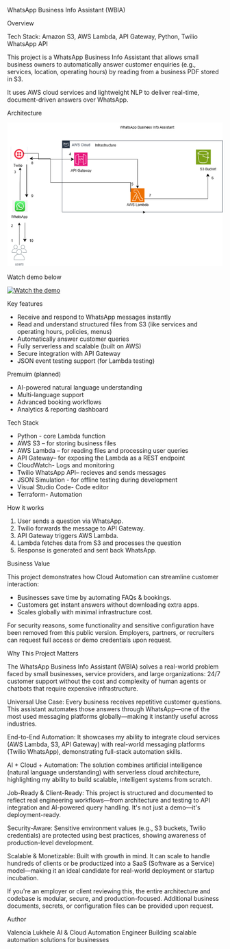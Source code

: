 WhatsApp Business Info Assistant (WBIA)

Overview

Tech Stack: Amazon S3, AWS Lambda, API Gateway, Python, Twilio WhatsApp API

This project is a WhatsApp Business Info Assistant that allows small business owners to automatically answer customer enquiries (e.g., services, location, operating hours) by reading from a business PDF stored in S3.

It uses AWS cloud services and lightweight NLP to deliver real-time, document-driven answers over WhatsApp.

Architecture

[![Architecture Diagram](assets/WBIA_Architecture_Diagram.png)](assets/WBIA_Architecture_Diagram.png)


Watch demo below

[![Watch the demo](https://img.youtube.com/vi/gvqruPyJuuA/0.jpg)](https://youtube.com/shorts/gvqruPyJuuA?si=i-jtSY4d0k3Xxq_s)

Key features

-  Receive and respond to WhatsApp messages instantly  
-  Read and understand structured files from S3 (like services and operating hours, policies, menus)
- Automatically answer customer queries  
- Fully serverless and scalable (built on AWS)  
-  Secure integration with API Gateway
- JSON event testing support (for Lambda testing)

 Premuim (planned)
 
 - AI-powered natural language understanding
  - Multi-language support
  - Advanced booking workflows
  - Analytics & reporting dashboard

 Tech Stack

- Python - core Lambda function
- AWS S3 – for storing business files
- AWS Lambda – for reading files and processing user queries
- API Gateway– for exposing the Lambda as a REST endpoint
- CloudWatch- Logs and monitoring
- Twilio WhatsApp API– recieves and sends messages
- JSON Simulation - for offline testing during development
- Visual Studio Code- Code editor
- Terraform- Automation

How it works 

1. User sends a question via WhatsApp.
2. Twilio forwards the message to API Gateway.
3. API Gateway triggers AWS Lambda.
4. Lambda fetches data from S3 and processes the question
5. Response is generated and sent back WhatsApp.


Business Value

This project demonstrates how  Cloud Automation can streamline customer interaction:

- Businesses save time by automating FAQs & bookings.
- Customers get instant answers without downloading extra apps.
- Scales globally with minimal infrastructure cost.

For security reasons, some functionality and sensitive configuration have been removed from this public version. Employers, partners, or recruiters can request full access or demo credentials upon request.

Why This Project Matters

The WhatsApp Business Info Assistant (WBIA) solves a real-world problem faced by small businesses, service providers, and large organizations: 24/7 customer support without the cost and complexity of human agents or chatbots that require expensive infrastructure.

Universal Use Case: Every business receives repetitive customer questions. This assistant automates those answers through WhatsApp—one of the most used messaging platforms globally—making it instantly useful across industries.

 End-to-End Automation: It showcases my ability to integrate cloud services (AWS Lambda, S3, API Gateway) with real-world messaging platforms (Twilio WhatsApp), demonstrating full-stack automation skills.

 AI + Cloud + Automation: The solution combines artificial intelligence (natural language understanding) with serverless cloud architecture, highlighting my ability to build scalable, intelligent systems from scratch.

Job-Ready & Client-Ready: This project is structured and documented to reflect real engineering workflows—from architecture and testing to API integration and AI-powered query handling. It's not just a demo—it's deployment-ready.

Security-Aware: Sensitive environment values (e.g., S3 buckets, Twilio credentials) are protected using best practices, showing awareness of production-level development.

Scalable & Monetizable: Built with growth in mind. It can scale to handle hundreds of clients or be productized into a SaaS (Software as a Service) model—making it an ideal candidate for real-world deployment or startup incubation.

If you're an employer or client reviewing this, the entire architecture and codebase is modular, secure, and production-focused. Additional business documents, secrets, or configuration files can be provided upon request.

Author

Valencia Lukhele
AI & Cloud Automation Engineer
 Building scalable automation solutions for businesses